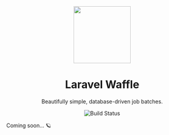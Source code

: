 <div align="center">
    
<img src="https://user-images.githubusercontent.com/29132017/181361703-e19c1e2a-d9d0-47db-a7ca-194739894743.jpeg" width="150">

# Laravel Waffle
Beautifully simple, database-driven job batches.

![Build Status](https://github.com/sammyjo20/saloon/actions/workflows/tests.yml/badge.svg)

</div>

Coming soon... 🪐 
